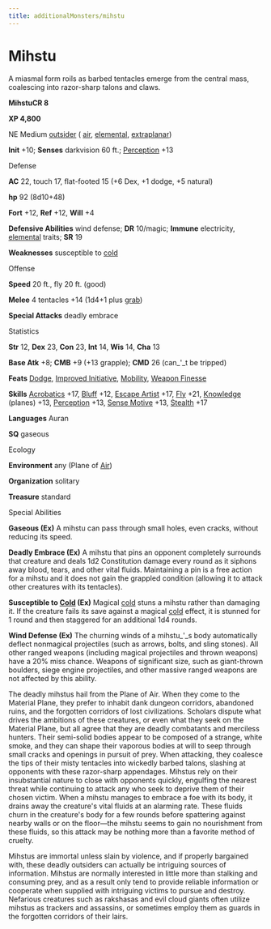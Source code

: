 ```yaml
---
title: additionalMonsters/mihstu
---
```

# Mihstu

A miasmal form roils as barbed tentacles emerge from the central mass, coalescing into razor-sharp talons and claws.

**MihstuCR 8**

**XP 4,800**

NE Medium [outsider](monsters/creatureTypes.md#_outsider) ( [air](monsters/creatureTypes.md#_air-subtype), [elemental](monsters/creatureTypes.md#_elemental-subtype), [extraplanar](monsters/creatureTypes.md#_extraplanar-subtype))

**Init** +10; **Senses** darkvision 60 ft.; [Perception](additionalMonsters/../skills/perception.md#_perception) +13

Defense

**AC** 22, touch 17, flat-footed 15 (+6 Dex, +1 dodge, +5 natural)

**hp** 92 (8d10+48)

**Fort** +12, **Ref** +12, **Will** +4

**Defensive Abilities** wind defense; **DR** 10/magic; **Immune** electricity, [elemental](monsters/creatureTypes.md#_elemental-subtype) traits; **SR** 19

**Weaknesses** susceptible to [cold](monsters/creatureTypes.md#_cold-subtype)

Offense

**Speed** 20 ft., fly 20 ft. (good)

**Melee** 4 tentacles +14 (1d4+1 plus [grab](monsters/universalMonsterRules.md#_grab))

**Special Attacks** deadly embrace

Statistics

**Str** 12, **Dex** 23, **Con** 23, **Int** 14, **Wis** 14, **Cha** 13

**Base Atk** +8; **CMB** +9 (+13 grapple); **CMD** 26 (can_'_t be tripped)

**Feats** [Dodge](additionalMonsters/../feats.md#_dodge), [Improved Initiative](additionalMonsters/../feats.md#_improved-initiative), [Mobility](additionalMonsters/../feats.md#_mobility), [Weapon Finesse](additionalMonsters/../feats.md#_weapon-finesse)

**Skills** [Acrobatics](additionalMonsters/../skills/acrobatics.md#_acrobatics) +17, [Bluff](additionalMonsters/../skills/bluff.md#_bluff) +12, [Escape Artist](additionalMonsters/../skills/escapeArtist.md#_escape-artist) +17, [Fly](additionalMonsters/../skills/fly.md#_fly) +21, [Knowledge](additionalMonsters/../skills/knowledge.md#_knowledge) (planes) +13, [Perception](additionalMonsters/../skills/perception.md#_perception) +13, [Sense Motive](additionalMonsters/../skills/senseMotive.md#_sense-motive) +13, [Stealth](additionalMonsters/../skills/stealth.md#_stealth) +17

**Languages** Auran

**SQ** gaseous

Ecology

**Environment** any (Plane of [Air](monsters/creatureTypes.md#_air-subtype))

**Organization** solitary

**Treasure** standard

Special Abilities

**Gaseous (Ex)** A mihstu can pass through small holes, even cracks, without reducing its speed.

**Deadly Embrace (Ex)** A mihstu that pins an opponent completely surrounds that creature and deals 1d2 Constitution damage every round as it siphons away blood, tears, and other vital fluids. Maintaining a pin is a free action for a mihstu and it does not gain the grappled condition (allowing it to attack other creatures with its tentacles).

**Susceptible to [Cold](monsters/creatureTypes.md#_cold-subtype) (Ex)** Magical [cold](monsters/creatureTypes.md#_cold-subtype) stuns a mihstu rather than damaging it. If the creature fails its save against a magical [cold](monsters/creatureTypes.md#_cold-subtype) effect, it is stunned for 1 round and then staggered for an additional 1d4 rounds.

**Wind Defense (Ex)** The churning winds of a mihstu_'_s body automatically deflect nonmagical projectiles (such as arrows, bolts, and sling stones). All other ranged weapons (including magical projectiles and thrown weapons) have a 20% miss chance. Weapons of significant size, such as giant-thrown boulders, siege engine projectiles, and other massive ranged weapons are not affected by this ability.

The deadly mihstus hail from the Plane of Air. When they come to the Material Plane, they prefer to inhabit dank dungeon corridors, abandoned ruins, and the forgotten corridors of lost civilizations. Scholars dispute what drives the ambitions of these creatures, or even what they seek on the Material Plane, but all agree that they are deadly combatants and merciless hunters. Their semi-solid bodies appear to be composed of a strange, white smoke, and they can shape their vaporous bodies at will to seep through small cracks and openings in pursuit of prey. When attacking, they coalesce the tips of their misty tentacles into wickedly barbed talons, slashing at opponents with these razor-sharp appendages. Mihstus rely on their insubstantial nature to close with opponents quickly, engulfing the nearest threat while continuing to attack any who seek to deprive them of their chosen victim. When a mihstu manages to embrace a foe with its body, it drains away the creature's vital fluids at an alarming rate. These fluids churn in the creature's body for a few rounds before spattering against nearby walls or on the floor—the mihstu seems to gain no nourishment from these fluids, so this attack may be nothing more than a favorite method of cruelty.

Mihstus are immortal unless slain by violence, and if properly bargained with, these deadly outsiders can actually be intriguing sources of information. Mihstus are normally interested in little more than stalking and consuming prey, and as a result only tend to provide reliable information or cooperate when supplied with intriguing victims to pursue and destroy. Nefarious creatures such as rakshasas and evil cloud giants often utilize mihstus as trackers and assassins, or sometimes employ them as guards in the forgotten corridors of their lairs.

